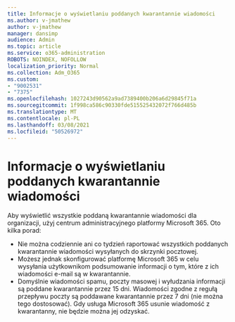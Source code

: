 ```yaml
---
title: Informacje o wyświetlaniu poddanych kwarantannie wiadomości
ms.author: v-jmathew
author: v-jmathew
manager: dansimp
audience: Admin
ms.topic: article
ms.service: o365-administration
ROBOTS: NOINDEX, NOFOLLOW
localization_priority: Normal
ms.collection: Adm_O365
ms.custom:
- "9002531"
- "7375"
ms.openlocfilehash: 1027243d90562a9ad7389400b206a6d29845f71a
ms.sourcegitcommit: 1f998ca586c90330fde515525432072f766d485b
ms.translationtype: MT
ms.contentlocale: pl-PL
ms.lasthandoff: 03/08/2021
ms.locfileid: "50526972"
---
```

# <a name="info-about-viewing-quarantined-messages"></a>Informacje o wyświetlaniu poddanych kwarantannie wiadomości

Aby wyświetlić wszystkie poddaną kwarantannie wiadomości dla organizacji, użyj centrum administracyjnego platformy Microsoft 365. Oto kilka porad:

- Nie można codziennie ani co tydzień raportować wszystkich poddanych kwarantannie wiadomości wysyłanych do skrzynki pocztowej.
- Możesz jednak skonfigurować platformę Microsoft 365 w celu wysyłania użytkownikom podsumowanie informacji o tym, które z ich wiadomości e-mail są w kwarantannie.
- Domyślnie wiadomości spamu, poczty masowej i wyłudzania informacji są poddane kwarantannie przez 15 dni. Wiadomości zgodne z regułą przepływu poczty są poddawane kwarantannie przez 7 dni (nie można tego dostosować). Gdy usługa Microsoft 365 usunie wiadomość z kwarantanny, nie będzie można jej odzyskać.
